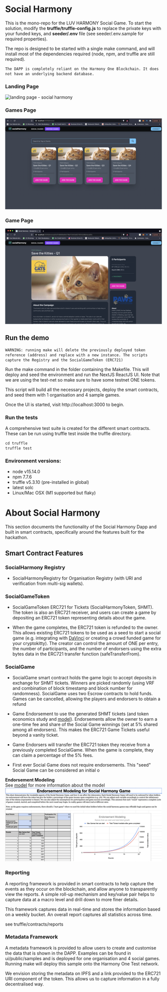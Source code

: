 # Social Harmony
This is the mono-repo for the LUV HARMONY Social Game. To start the solution, modify the **truffle/truffle-config.js** to replace the private keys with your funded keys, and **seeder/.env** file (see seeder/.env.sample for required properties).  

The repo is designed to be started with a single make command, and will install most of the dependencies required (node, npm, and truffle are still required).

```
The DAPP is completely reliant on the Harmony One Blockchain. It does not have an underlying backend database.
```
### Landing Page
![landing page - social harmony](./social-harmony-landing.png)

### Games Page
![games page - social harmony](./social-harmony-games.png)

### Game Page
![games page - social harmony](./social-harmony-game.png)

## Run the demo
```
WARNING: running make will delete the previously deployed token reference (address) and replace with a new instance. The scripts capture the Registry and the SocialGameToken (ERC721)
```
Run the make command in the folder containing the Makefile. This will deploy and seed the environment and run the NextJS ReactJS UI. Note that we are using the test-net so make sure to have some testnet ONE tokens.  

This script will build all the necessary projects, deploy the smart contracts, and seed them with 1 organisation and 4 sample games. 

Once the UI is started, visit http://localhost:3000 to begin.

### Run the tests
A comprehensive test suite is created for the different smart contracts. These can be run using truffle test inside the truffle directory.

```
cd truffle
truffle test
```

### Environment versions:
- node v15.14.0
- npm 7.7.6
- truffle v5.3.10 (pre-installed in global)
- latest solc 
- Linux/Mac OSX (M1 supported but flaky)


# About Social Harmony
This section documents the functionality of the Social Harmony Dapp and built in smart contracts, specifically around the features built for the hackathon.

## Smart Contract Features
### SocialHarmony Registry
- SocialHarmonyRegistry for Organisation Registry (with URI and verification from multi-sig wallets). 

### SocialGameToken
- SocialGameToken ERC721 for Tickets (SocialHarmonyToken, SHMT). The token is also an ERC721 receiver, and users can create a game by depositing an ERC721 token representing details about the game.

- When the game completes, the ERC721 token is refunded to the owner. This allows existing ERC721 tokens to be used as a seed to start a social game (e.g. integrating with [DaVinci](https://davinci.gallery/) or creating a crowd funded game for your cryptokitty). The creator can control the amount of ONE per entry, the number of participants, and the number of endorsers using the extra bytes data in the ERC721 transfer function (safeTransferFrom).

### SocialGame
- SocialGame smart contract holds the game logic to accept deposits in exchange for SHMT tickets. Winners are picked randomly (using VRF and combination of block timestamp and block number for randomness). SocialGame uses two Escrow contracts to hold funds. Games can be cancelled, allowing the players and endorsers to obtain a refund

- Game Endorsement to use the generated SHMT tickets (and token economics study and [model](https://docs.google.com/spreadsheets/d/1QR9s4YUO7YEqH933wQlDOv62hYiRj5q-pvqEHaLnOkk/edit?usp=sharing])). Endorsements allow the owner to earn a one-time fee and share of the Social Game winnings (set at 5% shared among all endorsers). This makes the ERC721 Game Tickets useful beyond a vanity ticket.   

- Game Endorsers will transfer the ERC721 token they receive from a previously completed SocialGame. When the game is complete, they can claim a percentage of the 5% fees.

- First ever Social Game does not require endorsements. This "seed" Social Game can be considered an initial o 

**Endorsement Modeling**   
See [model](https://docs.google.com/spreadsheets/d/1QR9s4YUO7YEqH933wQlDOv62hYiRj5q-pvqEHaLnOkk/edit?usp=sharing]) for more information about the model
![Endorsement Modeling for Social Harmony](./endorsements.png)

### Reporting
A reporting framework is provided in smart contracts to help capture the events as they occur on the blockchain, and allow anyone to transparently view the reports. A simple roll-up mechanism and key/value pair helps to capture data at a macro level and drill down to more finer details.

This framework captures data in real-time and stores the information based on a weekly bucket. An overall report captures all statistics across time.

see truffle/contracts/reports

### Metadata Framework
A metadata framework is provided to allow users to create and customise the data that is shown in the DAPP. Examples can be found in ui/public/samples and is deployed for one organisation and 4 social games. Running make will deploy this sample onto the Harmony One Test network.

We envision storing the metadata on IPFS and a link provided to the ERC721 URI component of the token. This allows us to capture information in a fully decentralised way.


